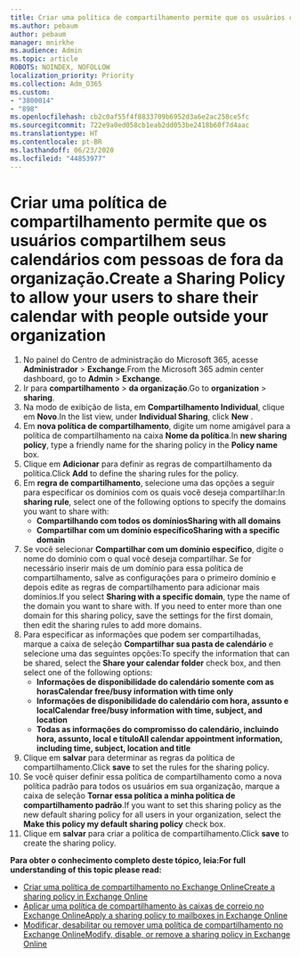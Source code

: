 ```yaml
---
title: Criar uma política de compartilhamento permite que os usuários compartilhem seus calendários com pessoas de fora da organização.
ms.author: pebaum
author: pebaum
manager: mnirkhe
ms.audience: Admin
ms.topic: article
ROBOTS: NOINDEX, NOFOLLOW
localization_priority: Priority
ms.collection: Adm_O365
ms.custom:
- "3800014"
- "898"
ms.openlocfilehash: cb2c0af55f4f8833709b6952d3a6e2ac258ce5fc
ms.sourcegitcommit: 722e9a0ed058cb1eab2dd053be2418b60f7d4aac
ms.translationtype: HT
ms.contentlocale: pt-BR
ms.lasthandoff: 06/23/2020
ms.locfileid: "44853977"
---
```

# <a name="create-a-sharing-policy-to-allow-your-users-to-share-their-calendar-with-people-outside-your-organization"></a><span data-ttu-id="1edef-102">Criar uma política de compartilhamento permite que os usuários compartilhem seus calendários com pessoas de fora da organização.</span><span class="sxs-lookup"><span data-stu-id="1edef-102">Create a Sharing Policy to allow your users to share their calendar with people outside your organization</span></span>

1. <span data-ttu-id="1edef-103">No painel do Centro de administração do Microsoft 365, acesse **Administrador** > **Exchange**.</span><span class="sxs-lookup"><span data-stu-id="1edef-103">From the Microsoft 365 admin center dashboard, go to **Admin** > **Exchange**.</span></span>
2. <span data-ttu-id="1edef-104">Ir para **compartilhamento** > **da organização**.</span><span class="sxs-lookup"><span data-stu-id="1edef-104">Go to **organization** > **sharing**.</span></span>
3. <span data-ttu-id="1edef-105">Na modo de exibição de lista, em **Compartilhamento Individual**, clique em **Novo**.</span><span class="sxs-lookup"><span data-stu-id="1edef-105">In the list view, under **Individual Sharing**, click **New** .</span></span>
4. <span data-ttu-id="1edef-106">Em **nova política de compartilhamento**, digite um nome amigável para a política de compartilhamento na caixa **Nome da política**.</span><span class="sxs-lookup"><span data-stu-id="1edef-106">In **new sharing policy**, type a friendly name for the sharing policy in the **Policy name** box.</span></span>
5. <span data-ttu-id="1edef-107">Clique em **Adicionar** para definir as regras de compartilhamento da política.</span><span class="sxs-lookup"><span data-stu-id="1edef-107">Click **Add**  to define the sharing rules for the policy.</span></span>
6. <span data-ttu-id="1edef-108">Em **regra de compartilhamento**, selecione uma das opções a seguir para especificar os domínios com os quais você deseja compartilhar:</span><span class="sxs-lookup"><span data-stu-id="1edef-108">In **sharing rule**, select one of the following options to specify the domains you want to share with:</span></span>
    - <span data-ttu-id="1edef-109">**Compartilhando com todos os domínios**</span><span class="sxs-lookup"><span data-stu-id="1edef-109">**Sharing with all domains**</span></span>
    - <span data-ttu-id="1edef-110">**Compartilhar com um domínio específico**</span><span class="sxs-lookup"><span data-stu-id="1edef-110">**Sharing with a specific domain**</span></span>
8. <span data-ttu-id="1edef-p101">Se você selecionar **Compartilhar com um domínio específico**, digite o nome do domínio com o qual você deseja compartilhar. Se for necessário inserir mais de um domínio para essa política de compartilhamento, salve as configurações para o primeiro domínio e depois edite as regras de compartilhamento para adicionar mais domínios.</span><span class="sxs-lookup"><span data-stu-id="1edef-p101">If you select **Sharing with a specific domain**, type the name of the domain you want to share with. If you need to enter more than one domain for this sharing policy, save the settings for the first domain, then edit the sharing rules to add more domains.</span></span>
9. <span data-ttu-id="1edef-113">Para especificar as informações que podem ser compartilhadas, marque a caixa de seleção **Compartilhar sua pasta de calendário** e selecione uma das seguintes opções:</span><span class="sxs-lookup"><span data-stu-id="1edef-113">To specify the information that can be shared, select the **Share your calendar folder** check box, and then select one of the following options:</span></span>
    - <span data-ttu-id="1edef-114">**Informações de disponibilidade do calendário somente com as horas**</span><span class="sxs-lookup"><span data-stu-id="1edef-114">**Calendar free/busy information with time only**</span></span>
    - <span data-ttu-id="1edef-115">**Informações de disponibilidade do calendário com hora, assunto e local**</span><span class="sxs-lookup"><span data-stu-id="1edef-115">**Calendar free/busy information with time, subject, and location**</span></span>
    - <span data-ttu-id="1edef-116">**Todas as informações do compromisso do calendário, incluindo hora, assunto, local e título**</span><span class="sxs-lookup"><span data-stu-id="1edef-116">**All calendar appointment information, including time, subject, location and title**</span></span>
11. <span data-ttu-id="1edef-117">Clique em **salvar** para determinar as regras da política de compartilhamento.</span><span class="sxs-lookup"><span data-stu-id="1edef-117">Click **save** to set the rules for the sharing policy.</span></span>
12. <span data-ttu-id="1edef-118">Se você quiser definir essa política de compartilhamento como a nova política padrão para todos os usuários em sua organização, marque a caixa de seleção **Tornar essa política a minha política de compartilhamento padrão**.</span><span class="sxs-lookup"><span data-stu-id="1edef-118">If you want to set this sharing policy as the new default sharing policy for all users in your organization, select the **Make this policy my default sharing policy** check box.</span></span>
13. <span data-ttu-id="1edef-119">Clique em **salvar** para criar a política de compartilhamento.</span><span class="sxs-lookup"><span data-stu-id="1edef-119">Click **save** to create the sharing policy.</span></span>  

<span data-ttu-id="1edef-120">**Para obter o conhecimento completo deste tópico, leia:**</span><span class="sxs-lookup"><span data-stu-id="1edef-120">**For full understanding of this topic please read:**</span></span>

- [<span data-ttu-id="1edef-121">Criar uma política de compartilhamento no Exchange Online</span><span class="sxs-lookup"><span data-stu-id="1edef-121">Create a sharing policy in Exchange Online</span></span>](https://docs.microsoft.com/exchange/sharing/sharing-policies/create-a-sharing-policy)
- [<span data-ttu-id="1edef-122">Aplicar uma política de compartilhamento às caixas de correio no Exchange Online</span><span class="sxs-lookup"><span data-stu-id="1edef-122">Apply a sharing policy to mailboxes in Exchange Online</span></span>](https://docs.microsoft.com/exchange/sharing/sharing-policies/apply-a-sharing-policy)
- [<span data-ttu-id="1edef-123">Modificar, desabilitar ou remover uma política de compartilhamento no Exchange Online</span><span class="sxs-lookup"><span data-stu-id="1edef-123">Modify, disable, or remove a sharing policy in Exchange Online</span></span>](https://docs.microsoft.com/exchange/sharing/sharing-policies/modify-a-sharing-policy)